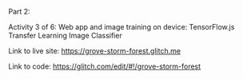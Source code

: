 Part 2: 

Activity 3 of 6: Web app and image training on device: TensorFlow.js Transfer Learning Image Classifier 

Link to live site: https://grove-storm-forest.glitch.me

Link to code: https://glitch.com/edit/#!/grove-storm-forest
